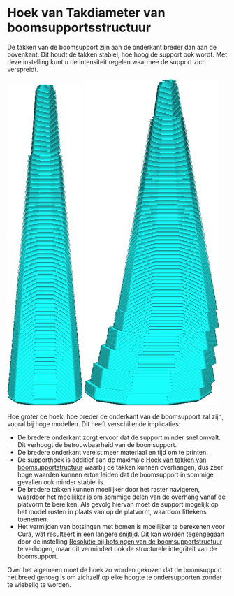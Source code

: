 Hoek van Takdiameter van boomsupportsstructuur
====
De takken van de boomsupport zijn aan de onderkant breder dan aan de bovenkant. Dit houdt de takken stabiel, hoe hoog de support ook wordt. Met deze instelling kunt u de intensiteit regelen waarmee de support zich verspreidt.

<!--screenshot {
"image_path": "support_tree_branch_diameter_1_4mm_5.png",
"modellen": [{"script": "lantaarn.scad"}],
"camera_positie": [0, 70, 13],
"instellingen": {
    "support_enable": waar,
    "support_structure": "boom",
    "support_tree_branch_diameter": 1.4,
    "support_tree_branch_diameter_angle": 5
},
"structuren": ["helpers"],
"kleuren": 16
}-->
<!--screenshot {
"image_path": "support_tree_branch_diameter_angle_10.png",
"modellen": [{"script": "lantaarn.scad"}],
"camera_positie": [0, 70, 13],
"instellingen": {
    "support_enable": waar,
    "support_structure": "boom",
    "support_tree_branch_diameter": 1.4,
    "support_tree_branch_diameter_angle": 10
},
"structuren": ["helpers"],
"kleuren": 16
}-->
![De vorm van een tak met een diameterhoek van 5°](../../../articles/images/support_tree_branch_diameter_1_4mm_5.png)
![De vorm van een tak met een diameterhoek van 10°](../../../articles/images/support_tree_branch_diameter_angle_10.png)

Hoe groter de hoek, hoe breder de onderkant van de boomsupport zal zijn, vooral bij hoge modellen. Dit heeft verschillende implicaties:
* De bredere onderkant zorgt ervoor dat de support minder snel omvalt. Dit verhoogt de betrouwbaarheid van de boomsupport.
* De bredere onderkant vereist meer materiaal en tijd om te printen.
* De supporthoek is additief aan de maximale [Hoek van takken van boomsupportstructuur](support_tree_angle.md) waarbij de takken kunnen overhangen, dus zeer hoge waarden kunnen ertoe leiden dat de boomsupport in sommige gevallen ook minder stabiel is.
* De bredere takken kunnen moeilijker door het raster navigeren, waardoor het moeilijker is om sommige delen van de overhang vanaf de platvorm te bereiken. Als gevolg hiervan moet de support mogelijk op het model rusten in plaats van op de platvorm, waardoor littekens toenemen.
* Het vermijden van botsingen met bomen is moeilijker te berekenen voor Cura, wat resulteert in een langere snijtijd. Dit kan worden tegengegaan door de instelling [Resolutie bij botsingen van de boomsupportstructuur](support_tree_collision_resolution.md) te verhogen, maar dit vermindert ook de structurele integriteit van de boomsupport.

Over het algemeen moet de hoek zo worden gekozen dat de boomsupport net breed genoeg is om zichzelf op elke hoogte te ondersupporten zonder te wiebelig te worden.